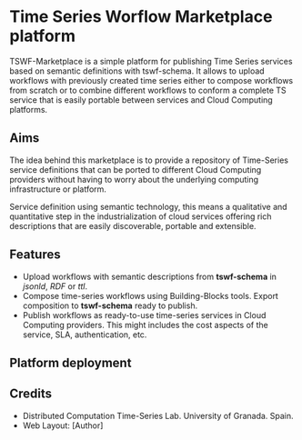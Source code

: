 # Time Series Worflow Marketplace platform

TSWF-Marketplace is a simple platform for publishing Time Series services based on semantic definitions with tswf-schema. It allows to upload workflows with previously created time series either to compose workflows from scratch or to combine different workflows to conform a complete TS service that is easily portable between services and Cloud Computing platforms. 

## Aims 

The idea behind this marketplace is to provide a repository of Time-Series service definitions that can be ported to different Cloud Computing providers without having to worry about the underlying computing infrastructure or platform.

Service definition using semantic technology, this means a qualitative and quantitative step in the industrialization of cloud services offering rich descriptions that are easily discoverable, portable and extensible.


## Features

- Upload workflows with semantic descriptions from **tswf-schema** in *jsonld*, *RDF* or *ttl*.
- Compose time-series workflows using Building-Blocks tools. Export composition to **tswf-schema** ready to publish.
- Publish workflows as ready-to-use time-series services in Cloud Computing providers. This might includes the cost aspects of the service, SLA, authentication, etc.

## Platform deployment



## Credits

- Distributed Computation Time-Series Lab. University of Granada. Spain.
- Web Layout: [Author]
